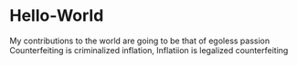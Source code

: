 # Hello-World
My contributions to the world are going to be that of egoless passion
Counterfeiting is criminalized inflation, Inflatiion is legalized counterfeiting
